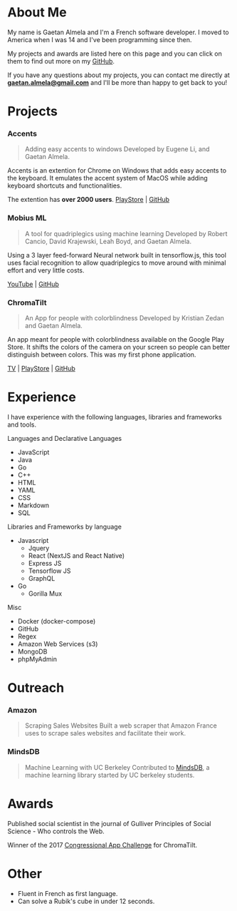 # About Me
My name is Gaetan Almela and I'm a French software developer. I moved to America when I was 14 and I've been programming since then.

My projects and awards are listed here on this page and you can click on them to find out more on my [GitHub](https://github.com/llGaetanll).

If you have any questions about my projects, you can contact me directly at **gaetan.almela@gmail.com** and I'll be more than happy to get back to you!


# Projects
### Accents
> Adding easy accents to windows
Developed by Eugene Li, and Gaetan Almela.

Accents is an extention for Chrome on Windows that adds easy accents to the keyboard. It emulates the accent system of MacOS while adding keyboard shortcuts and functionalities.

The extention has **over 2000 users**.
[PlayStore](https://chrome.google.com/webstore/detail/accents-spanish-portugues/laiognlohmgkmlfchcclnjnafgeinnpg) | [GitHub](https://github.com/Eugenebaba/Accents)

### Mobius ML
> A tool for quadriplegics using machine learning
Developed by Robert Cancio, David Krajewski, Leah Boyd, and Gaetan Almela.

Using a 3 layer feed-forward Neural network built in tensorflow.js, this tool uses facial recognition to allow quadriplegics to move around with minimal effort and very little costs.

[YouTube](https://www.youtube.com/watch?v=zeTphRB3KK8) | [GitHub](https://github.com/Mobility-Based-Infrastructure-Using-ML/MobiusML)

### ChromaTilt
> An App for people with colorblindness
Developed by Kristian Zedan and Gaetan Almela.

An app meant for people with colorblindness available on the Google Play Store. It shifts the colors of the camera on your screen so people can better distinguish between colors. This was my first phone application.

[TV](https://www.youtube.com/watch?v=679i0RwXcFg) | [PlayStore](https://play.google.com/store/apps/details?id=com.almela.gaetan.chromatilt) | [GitHub](https://github.com/llGaetanll/Chroma-Tilt)

# Experience
I have experience with the following languages, libraries and frameworks and tools.

Languages and Declarative Languages
- JavaScript
- Java
- Go
- C++
- HTML
- YAML
- CSS
- Markdown
- SQL

Libraries and Frameworks by language
- Javascript
	- Jquery
	- React (NextJS and React Native)
	- Express JS
	- Tensorflow JS
	- GraphQL
- Go
	- Gorilla Mux

Misc
- Docker (docker-compose)
- GitHub
- Regex
- Amazon Web Services (s3)
- MongoDB
- phpMyAdmin

# Outreach
### Amazon 
> Scraping Sales Websites
Built a web scraper that Amazon France uses to scrape sales websites and facilitate their work.
### MindsDB
> Machine Learning with UC Berkeley
Contributed to [MindsDB](https://github.com/mindsdb/mindsdb), a machine learning library started by UC berkeley students. 

# Awards
Published social scientist in the journal of Gulliver Principles of Social Science - Who controls the Web.

Winner of the 2017 [Congressional App Challenge](https://www.congressionalappchallenge.us/) for ChromaTilt.

# Other
- Fluent in French as first language.
- Can solve a Rubik's cube in under 12 seconds.